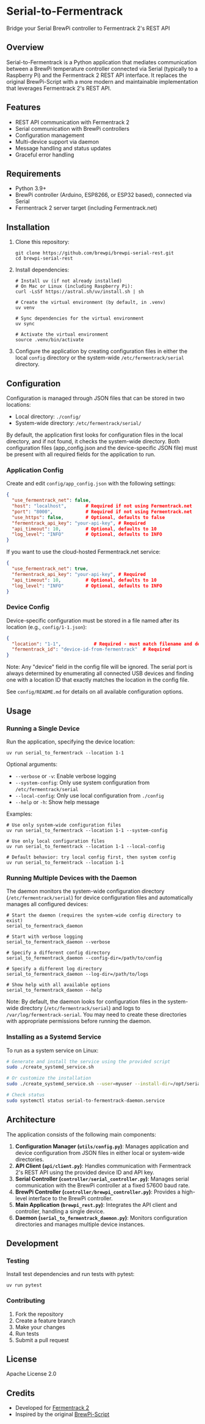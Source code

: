 # Serial-to-Fermentrack

Bridge your Serial BrewPi controller to Fermentrack 2's REST API

## Overview

Serial-to-Fermentrack is a Python application that mediates communication between a BrewPi temperature controller
connected via Serial (typically to a Raspberry Pi) and the Fermentrack 2 REST API interface. It replaces the original 
BrewPi-Script with a more modern and maintainable implementation that leverages Fermentrack 2's REST API.

## Features

- REST API communication with Fermentrack 2
- Serial communication with BrewPi controllers
- Configuration management
- Multi-device support via daemon
- Message handling and status updates
- Graceful error handling

## Requirements

- Python 3.9+
- BrewPi controller (Arduino, ESP8266, or ESP32 based), connected via Serial
- Fermentrack 2 server target (including Fermentrack.net)

## Installation

1. Clone this repository:
   ```
   git clone https://github.com/brewpi/brewpi-serial-rest.git
   cd brewpi-serial-rest
   ```

2. Install dependencies:
   ```
   # Install uv (if not already installed)
   # On Mac or Linux (including Raspberry Pi):
   curl -LsSf https://astral.sh/uv/install.sh | sh
   
   # Create the virtual environment (by default, in .venv)
   uv venv
   
   # Sync dependencies for the virtual environment
   uv sync

   # Activate the virtual environment
   source .venv/bin/activate
   
   ```

3. Configure the application by creating configuration files in either the local `config` directory or the system-wide `/etc/fermentrack/serial` directory.

## Configuration

Configuration is managed through JSON files that can be stored in two locations:

- Local directory: `./config/` 
- System-wide directory: `/etc/fermentrack/serial/`

By default, the application first looks for configuration files in the local directory, and if not found, it checks the system-wide directory. Both configuration files (app_config.json and the device-specific JSON file) must be present with all required fields for the application to run.

### Application Config

Create and edit `config/app_config.json` with the following settings:

```json
{
  "use_fermentrack_net": false,
  "host": "localhost",       # Required if not using Fermentrack.net
  "port": "8000",            # Required if not using Fermentrack.net
  "use_https": false,        # Optional, defaults to false
  "fermentrack_api_key": "your-api-key", # Required
  "api_timeout": 10,         # Optional, defaults to 10
  "log_level": "INFO"        # Optional, defaults to INFO
}
```

If you want to use the cloud-hosted Fermentrack.net service:

```json
{
  "use_fermentrack_net": true,
  "fermentrack_api_key": "your-api-key", # Required
  "api_timeout": 10,         # Optional, defaults to 10
  "log_level": "INFO"        # Optional, defaults to INFO
}
```

### Device Config

Device-specific configuration must be stored in a file named after its location (e.g., `config/1-1.json`):

```json
{
  "location": "1-1",            # Required - must match filename and defines the USB port
  "fermentrack_id": "device-id-from-fermentrack"  # Required
}
```

Note: Any "device" field in the config file will be ignored. The serial port is always determined by enumerating all connected USB devices and finding one with a location ID that exactly matches the location in the config file.

See `config/README.md` for details on all available configuration options.

## Usage

### Running a Single Device

Run the application, specifying the device location:

```
uv run serial_to_fermentrack --location 1-1
```

Optional arguments:
- `--verbose` or `-v`: Enable verbose logging
- `--system-config`: Only use system configuration from `/etc/fermentrack/serial`
- `--local-config`: Only use local configuration from `./config`
- `--help` or `-h`: Show help message

Examples:
```
# Use only system-wide configuration files
uv run serial_to_fermentrack --location 1-1 --system-config

# Use only local configuration files 
uv run serial_to_fermentrack --location 1-1 --local-config

# Default behavior: try local config first, then system config
uv run serial_to_fermentrack --location 1-1
```

### Running Multiple Devices with the Daemon

The daemon monitors the system-wide configuration directory (`/etc/fermentrack/serial`) for device configuration files and automatically manages all configured devices:

```
# Start the daemon (requires the system-wide config directory to exist)
serial_to_fermentrack_daemon

# Start with verbose logging
serial_to_fermentrack_daemon --verbose

# Specify a different config directory
serial_to_fermentrack_daemon --config-dir=/path/to/config

# Specify a different log directory
serial_to_fermentrack_daemon --log-dir=/path/to/logs

# Show help with all available options
serial_to_fermentrack_daemon --help
```

Note: By default, the daemon looks for configuration files in the system-wide directory (`/etc/fermentrack/serial`) and logs to `/var/log/fermentrack-serial`. You may need to create these directories with appropriate permissions before running the daemon.

### Installing as a Systemd Service

To run as a system service on Linux:

```bash
# Generate and install the service using the provided script
sudo ./create_systemd_service.sh

# Or customize the installation
sudo ./create_systemd_service.sh --user=myuser --install-dir=/opt/serial-to-fermentrack

# Check status
sudo systemctl status serial-to-fermentrack-daemon.service
```

## Architecture

The application consists of the following main components:

1. **Configuration Manager (`utils/config.py`)**: Manages application and device configuration from JSON files in either local or system-wide directories.
2. **API Client (`api/client.py`)**: Handles communication with Fermentrack 2's REST API using the provided device ID and API key.
3. **Serial Controller (`controller/serial_controller.py`)**: Manages serial communication with the BrewPi controller at a fixed 57600 baud rate.
4. **BrewPi Controller (`controller/brewpi_controller.py`)**: Provides a high-level interface to the BrewPi controller.
5. **Main Application (`brewpi_rest.py`)**: Integrates the API client and controller, handling a single device.
6. **Daemon (`serial_to_fermentrack_daemon.py`)**: Monitors configuration directories and manages multiple device instances.

## Development

### Testing

Install test dependencies and run tests with pytest:

```
uv run pytest
```

### Contributing

1. Fork the repository
2. Create a feature branch
3. Make your changes
4. Run tests
5. Submit a pull request

## License

Apache License 2.0

## Credits

- Developed for [Fermentrack 2](https://github.com/thorrak/fermentrack)
- Inspired by the original [BrewPi-Script](https://github.com/BrewPi/brewpi-script)
